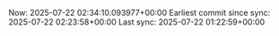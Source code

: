 Now: 2025-07-22 02:34:10.093977+00:00 Earliest commit since sync: 2025-07-22 02:23:58+00:00 Last sync: 2025-07-22 01:22:59+00:00
